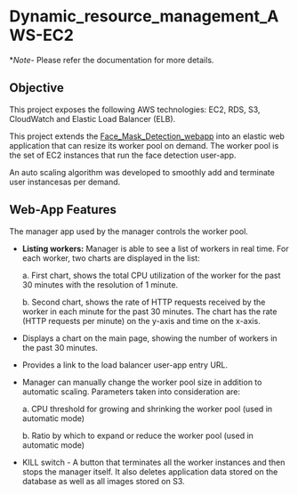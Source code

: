# Dynamic_resource_management_AWS-EC2

**Note-* Please refer the documentation for more details.

## Objective

This project exposes the following AWS technologies: EC2, RDS, S3, CloudWatch and Elastic Load Balancer (ELB).

This project extends the [Face_Mask_Detection_webapp](https://github.com/Akshat2395/Face_mask_Detection_AWS_web_app) into an elastic web application that can resize its worker pool on demand. The worker pool is the set of EC2 instances that run the face detection user-app.

An auto scaling algorithm was developed to smoothly add and terminate user instancesas per demand.


## Web-App Features

The manager app used by the manager controls the worker pool. 

* **Listing workers:** Manager is able to see a list of workers in real time. For each worker, two charts are displayed in the list:

  a. First chart, shows the total CPU utilization of the worker for the past 30 minutes with the resolution of 1 minute.
  
  b. Second chart, shows the rate of HTTP requests received by the worker in each minute for the past 30 minutes. The chart has the rate (HTTP requests per minute) on the y-axis     and time on the x-axis.
  
* Displays a chart on the main page, showing the number of workers in the past 30 minutes.

* Provides a link to the load balancer user-app entry URL.

* Manager can manually change the worker pool size in addition to automatic scaling. Parameters taken into consideration are:

  a. CPU threshold for growing and shrinking the worker pool (used in automatic mode)
  
  b. Ratio by which to expand or reduce the worker pool (used in automatic mode)
  
* KILL switch - A button that terminates all the worker instances and then stops the manager itself. It also deletes application data stored on the database as well as all images stored on S3.
